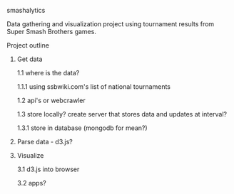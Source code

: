smashalytics

Data gathering and visualization project using tournament results from Super Smash Brothers games.

Project outline

1. Get data

    1.1 where is the data?

      1.1.1 using ssbwiki.com's list of national tournaments

    1.2 api's or webcrawler

    1.3 store locally? create server that stores data and updates at interval?

      1.3.1 store in database (mongodb for mean?)
2. Parse data - d3.js?
3. Visualize

    3.1 d3.js into browser

    3.2 apps?
